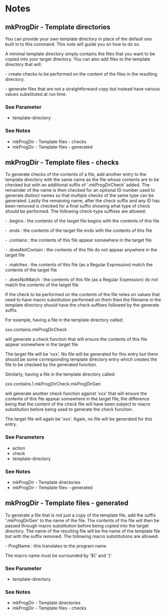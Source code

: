 <!-- Created by mkdoc DO NOT EDIT. -->

# Notes

## mkProgDir \- Template directories
You can provide your own template directory in place of the default one built in
to this command\. This note will guide you on how to do so\.



A minimal template directory simply contains the files that you want to be
copied into your target directory\. You can also add files to the template
directory that will:

\- create checks to be performed on the content of the files in the resulting
directory\.

\- generate files that are not a straightforward copy but instead have various
values substituted at run time\.
### See Parameter
* template\-directory

### See Notes
* mkProgDir \- Template files \- checks
* mkProgDir \- Template files \- generated



## mkProgDir \- Template files \- checks
To generate checks of the contents of a file, add another entry to the template
directory with the same name as the file whose contents are to be checked but
with an additional suffix of &apos;\.mkProgDirCheck&apos; added\. The remainder
of the name is then checked for an optional ID number used to generate distinct
names so that multiple checks of the same type can be generated\. Lastly the
remaining name, after the check suffix and any ID has been removed is checked
for a final suffix showing what type of check should be performed\. The
following check\-type suffixes are allowed:

\- \.begins : the contents of the target file begins with the contents of this
file

\- \.ends : the contents of the target file ends with the contents of this file

\- \.contains : the contents of this file appear somewhere in the target file

\- \.doesNotContain : the contents of this file do not appear anywhere in the
target file

\- \.matches : the contents of this file \(as a Regular Expression\) match the
contents of the target file

\- \.doesNotMatch : the contents of this file \(as a Regular Expression\) do not
match the contents of the target file



If the check to be performed on the contents of the file relies on values that
need to have macro substitution performed on them then the filename in the
template directory should have the check suffixes followed by the generate
suffix\.



For example, having a file in the template directory called:

   xxx\.contains\.mkProgDirCheck

will generate a check function that will ensure the contents of this file appear
somewhere in the target file

The target file will be &apos;xxx&apos;\. No file will be generated for this
entry but there should be some corresponding template directory entry which
creates the file to be checked by the generated function\.



Similarly, having a file in the template directory called:

   xxx\.contains\.1\.mkProgDirCheck\.mkProgDirGen

will generate another check function against &apos;xxx&apos; that will ensure
the contents of this file appear somewhere in the target file, the difference
being that the content of the check file will have been subject to macro
substitution before being used to generate the check function\.

The target file will again be &apos;xxx&apos;\. Again, no file will be generated
for this entry\.
### See Parameters
* action
* check
* template\-directory

### See Notes
* mkProgDir \- Template directories
* mkProgDir \- Template files \- generated



## mkProgDir \- Template files \- generated
To generate a file that is not just a copy of the template file, add the suffix
&apos;\.mkProgDirGen&apos; to the name of the file\. The contents of the file
will then be passed through macro substitution before being copied into the
target directory\. The name of the resulting file will be the name of the
template file but with the suffix removed\. The following macro substitutions
are allowed:

\- ProgName : this translates to the program name



The macro name must be surrounded by &apos;$\{&apos; and &apos;\}&apos;\.
### See Parameter
* template\-directory

### See Notes
* mkProgDir \- Template directories
* mkProgDir \- Template files \- checks




